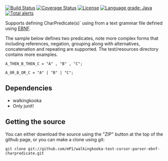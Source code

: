 [![Build Status](https://travis-ci.com/mP1/walkingkooka-text-cursor-parser-ebnf-charpredicate.svg?branch=master)](https://travis-ci.com/mP1/walkingkooka-text-cursor-parser-ebnf-charpredicate.svg?branch=master)
[![Coverage Status](https://coveralls.io/repos/github/mP1/walkingkooka-text-cursor-parser-ebnf-charpredicate/badge.svg?branch=master)](https://coveralls.io/github/mP1/walkingkooka-text-cursor-parser-ebnf-charpredicate?branch=master)
[![License](https://img.shields.io/badge/License-Apache%202.0-blue.svg)](https://opensource.org/licenses/Apache-2.0)
[![Language grade: Java](https://img.shields.io/lgtm/grade/java/g/mP1/walkingkooka-text-cursor-parser-ebnf-charpredicate.svg?logo=lgtm&logoWidth=18)](https://lgtm.com/projects/g/mP1/walkingkooka-text-cursor-parser-ebnf-charpredicate/context:java)
[![Total alerts](https://img.shields.io/lgtm/alerts/g/mP1/walkingkooka-text-cursor-parser-ebnf-charpredicate.svg?logo=lgtm&logoWidth=18)](https://lgtm.com/projects/g/mP1/walkingkooka-text-cursor-parser-ebnf-charpredicate/alerts/)



Supports defining  CharPredicate(s)` using from a text grammar file defined using [EBNF](https://en.wikipedia.org/wiki/Extended_Backus%E2%80%93Naur_form).

The sample below defines two predicates, note more complex forms that including references, negation, grouping along with
alternatives, concatenation and repeating are supported. The test/resources directory contains more examples.

```EBNF
A_THEN_B_THEN_C = "A" , "B" , "C";

A_OR_B_OR_C = "A" | "B" | "C";
```

## Dependencies

- walkingkooka
- Only junit!

## Getting the source

You can either download the source using the "ZIP" button at the top
of the github page, or you can make a clone using git:

```
git clone git://github.com/mP1/walkingkooka-text-cursor-parser-ebnf-charpredicate.git
```
